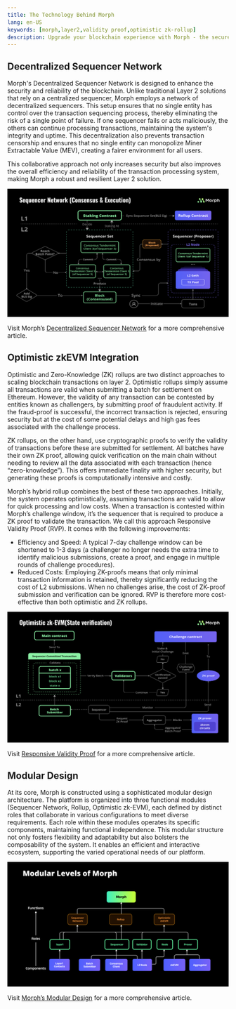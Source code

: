 ```yaml
---
title: The Technology Behind Morph
lang: en-US
keywords: [morph,layer2,validity proof,optimistic zk-rollup]
description: Upgrade your blockchain experience with Morph - the secure decentralized, cost0efficient, and high-performing optimistic zk-rollup solution. Try it now!
---
```


## Decentralized Sequencer Network

Morph's Decentralized Sequencer Network is designed to enhance the security and reliability of the blockchain. Unlike traditional Layer 2 solutions that rely on a centralized sequencer, Morph employs a network of decentralized sequencers. This setup ensures that no single entity has control over the transaction sequencing process, thereby eliminating the risk of a single point of failure. If one sequencer fails or acts maliciously, the others can continue processing transactions, maintaining the system's integrity and uptime. This decentralization also prevents transaction censorship and ensures that no single entity can monopolize Miner Extractable Value (MEV), creating a fairer environment for all users.

This collaborative approach not only increases security but also improves the overall efficiency and reliability of the transaction processing system, making Morph a robust and resilient Layer 2 solution.


![Sequqencer Network](../../assets/docs/about/overview/seq1.png)

Visit Morph’s [Decentralized Sequencer Network](../how-morph-works/decentralized-sequencers/1-morph-decentralized-sequencer-network.md) for a more comprehensive article. 


## Optimistic zkEVM Integration

Optimistic and Zero-Knowledge (ZK) rollups are two distinct approaches to scaling blockchain transactions on layer 2. Optimistic rollups simply assume all transactions are valid when submitting a batch for settlement on Ethereum. However, the validity of any transaction can be contested by entities known as challengers, by submitting proof of fraudulent activity. If the fraud-proof is successful, the incorrect transaction is rejected, ensuring security but at the cost of some potential delays and high gas fees associated with the challenge process.  


ZK rollups, on the other hand, use cryptographic proofs to verify the validity of transactions before these are submitted for settlement. All batches have their own ZK proof, allowing quick verification on the main chain without needing to review all the data associated with each transaction (hence “zero-knowledge”). This offers immediate finality with higher security, but generating these proofs is computationally intensive and costly.  


Morph’s hybrid rollup combines the best of these two approaches. Initially, the system operates optimistically, assuming transactions are valid to allow for quick processing and low costs. When a transaction is contested within Morph’s challenge window, it’s the sequencer that is required to produce a ZK proof to validate the transaction. We call this approach Responsive Validity Proof (RVP). It comes with the following improvements: 

- Efficiency and Speed: A typical 7-day challenge window can be shortened to 1-3 days (a challenger no longer needs the extra time to identify malicious submissions, create a proof, and engage in multiple rounds of challenge procedures).
- Reduced Costs: Employing ZK-proofs means that only minimal transaction information is retained, thereby significantly reducing the cost of L2 submissions. When no challenges arise, the cost of ZK-proof submission and verification can be ignored. RVP is therefore more cost-effective than both optimistic and ZK rollups.        


![Sequqencer Network](../../assets/docs/about/overview/opzk.png)

Visit [Responsive Validity Proof](../how-morph-works/optimistic-zkevm) for a more comprehensive article.

## Modular Design

At its core, Morph is constructed using a sophisticated modular design architecture. The platform is organized into three functional modules (Sequencer Network, Rollup, Optimistic zk-EVM), each defined by distinct roles that collaborate in various configurations to meet diverse requirements. Each role within these modules operates its specific components, maintaining functional independence. This modular structure not only fosters flexibility and adaptability but also bolsters the composability of the system. It enables an efficient and interactive ecosystem, supporting the varied operational needs of our platform.


![Sequqencer Network](../../assets/docs/about/overview/modu.png)



Visit [Morph’s Modular Design](../how-morph-works/2-morph-modular-design.md) for a more comprehensive article. 
